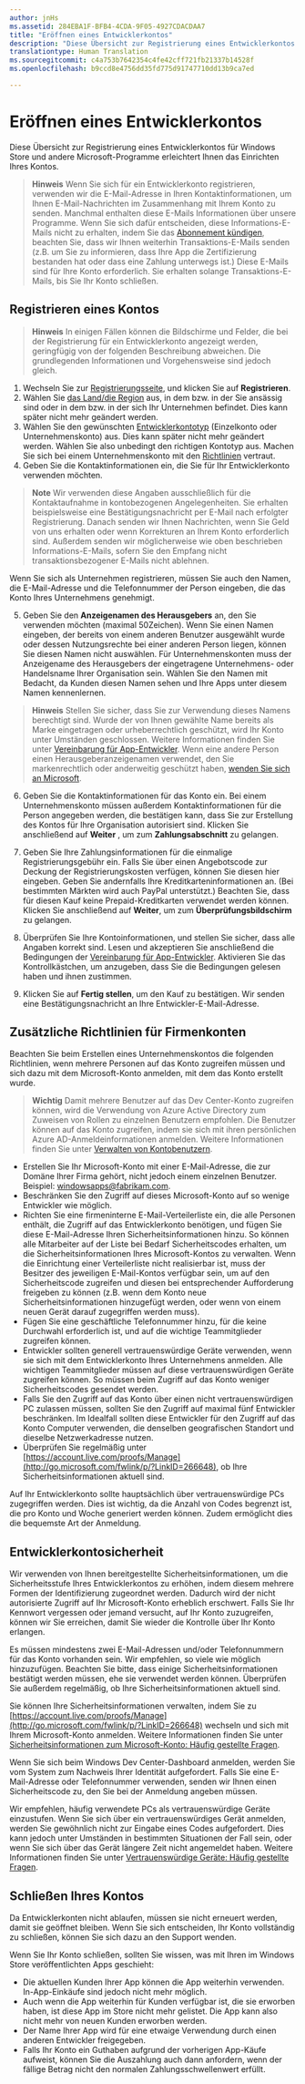 ```yaml
---
author: jnHs
ms.assetid: 284EBA1F-BFB4-4CDA-9F05-4927CDACDAA7
title: "Eröffnen eines Entwicklerkontos"
description: "Diese Übersicht zur Registrierung eines Entwicklerkontos für Windows Store und andere Microsoft-Programme erleichtert Ihnen das Einrichten Ihres Kontos."
translationtype: Human Translation
ms.sourcegitcommit: c4a753b7642354c4fe42cff721fb21337b14528f
ms.openlocfilehash: b9ccd8e4756dd35fd775d91747710dd13b9ca7ed

---
```

# Eröffnen eines Entwicklerkontos

Diese Übersicht zur Registrierung eines Entwicklerkontos für Windows Store und andere Microsoft-Programme erleichtert Ihnen das Einrichten Ihres Kontos.

> **Hinweis**  Wenn Sie sich für ein Entwicklerkonto registrieren, verwenden wir die E-Mail-Adresse in Ihren Kontaktinformationen, um Ihnen E-Mail-Nachrichten im Zusammenhang mit Ihrem Konto zu senden. Manchmal enthalten diese E-Mails Informationen über unsere Programme. Wenn Sie sich dafür entscheiden, diese Informations-E-Mails nicht zu erhalten, indem Sie das [Abonnement kündigen](http://go.microsoft.com/fwlink/p/?LinkId=533280), beachten Sie, dass wir Ihnen weiterhin Transaktions-E-Mails senden (z.B. um Sie zu informieren, dass Ihre App die Zertifizierung bestanden hat oder dass eine Zahlung unterwegs ist.) Diese E-Mails sind für Ihre Konto erforderlich. Sie erhalten solange Transaktions-E-Mails, bis Sie Ihr Konto schließen.

## Registrieren eines Kontos

> **Hinweis**  In einigen Fällen können die Bildschirme und Felder, die bei der Registrierung für ein Entwicklerkonto angezeigt werden, geringfügig von der folgenden Beschreibung abweichen. Die grundlegenden Informationen und Vorgehensweise sind jedoch gleich.

1.  Wechseln Sie zur [Registrierungsseite](http://go.microsoft.com/fwlink/p/?LinkId=615100), und klicken Sie auf **Registrieren**.
2.  Wählen Sie [das Land/die Region](account-types-locations-and-fees.md#account-markets) aus, in dem bzw. in der Sie ansässig sind oder in dem bzw. in der sich Ihr Unternehmen befindet. Dies kann später nicht mehr geändert werden.
3.  Wählen Sie den gewünschten [Entwicklerkontotyp](account-types-locations-and-fees.md) (Einzelkonto oder Unternehmenskonto) aus. Dies kann später nicht mehr geändert werden. Wählen Sie also unbedingt den richtigen Kontotyp aus. Machen Sie sich bei einem Unternehmenskonto mit den [Richtlinien](#additional-guidelines-for-company-accounts) vertraut.
4.  Geben Sie die Kontaktinformationen ein, die Sie für Ihr Entwicklerkonto verwenden möchten.

  > **Note**  Wir verwenden diese Angaben ausschließlich für die Kontaktaufnahme in kontobezogenen Angelegenheiten. Sie erhalten beispielsweise eine Bestätigungsnachricht per E-Mail nach erfolgter Registrierung. Danach senden wir Ihnen Nachrichten, wenn Sie Geld von uns erhalten oder wenn Korrekturen an Ihrem Konto erforderlich sind. Außerdem senden wir möglicherweise wie oben beschrieben Informations-E-Mails, sofern Sie den Empfang nicht transaktionsbezogener E-Mails nicht ablehnen.

   Wenn Sie sich als Unternehmen registrieren, müssen Sie auch den Namen, die E-Mail-Adresse und die Telefonnummer der Person eingeben, die das Konto Ihres Unternehmens genehmigt.

5.  Geben Sie den **Anzeigenamen des Herausgebers** an, den Sie verwenden möchten (maximal 50Zeichen). Wenn Sie einen Namen eingeben, der bereits von einem anderen Benutzer ausgewählt wurde oder dessen Nutzungsrechte bei einer anderen Person liegen, können Sie diesen Namen nicht auswählen. Für Unternehmenskonten muss der Anzeigename des Herausgebers der eingetragene Unternehmens- oder Handelsname Ihrer Organisation sein. Wählen Sie den Namen mit Bedacht, da Kunden diesen Namen sehen und Ihre Apps unter diesem Namen kennenlernen.

  >  **Hinweis**  Stellen Sie sicher, dass Sie zur Verwendung dieses Namens berechtigt sind. Wurde der von Ihnen gewählte Name bereits als Marke eingetragen oder urheberrechtlich geschützt, wird Ihr Konto unter Umständen geschlossen. Weitere Informationen finden Sie unter [Vereinbarung für App-Entwickler](https://msdn.microsoft.com/library/windows/apps/Hh694058). Wenn eine andere Person einen Herausgeberanzeigenamen verwendet, den Sie markenrechtlich oder anderweitig geschützt haben, [wenden Sie sich an Microsoft](http://go.microsoft.com/fwlink/p/?LinkId=233777).    

6.  Geben Sie die Kontaktinformationen für das Konto ein. Bei einem Unternehmenskonto müssen außerdem Kontaktinformationen für die Person angegeben werden, die bestätigen kann, dass Sie zur Erstellung des Kontos für Ihre Organisation autorisiert sind. Klicken Sie anschließend auf **Weiter** , um zum **Zahlungsabschnitt** zu gelangen.

7.  Geben Sie Ihre Zahlungsinformationen für die einmalige Registrierungsgebühr ein. Falls Sie über einen Angebotscode zur Deckung der Registrierungskosten verfügen, können Sie diesen hier eingeben. Geben Sie andernfalls Ihre Kreditkarteninformationen an. (Bei bestimmten Märkten wird auch PayPal unterstützt.) Beachten Sie, dass für diesen Kauf keine Prepaid-Kreditkarten verwendet werden können. Klicken Sie anschließend auf **Weiter**, um zum **Überprüfungsbildschirm** zu gelangen.

8.  Überprüfen Sie Ihre Kontoinformationen, und stellen Sie sicher, dass alle Angaben korrekt sind. Lesen und akzeptieren Sie anschließend die Bedingungen der [Vereinbarung für App-Entwickler](https://msdn.microsoft.com/library/windows/apps/Hh694058). Aktivieren Sie das Kontrollkästchen, um anzugeben, dass Sie die Bedingungen gelesen haben und ihnen zustimmen.

9.  Klicken Sie auf **Fertig stellen**, um den Kauf zu bestätigen. Wir senden eine Bestätigungsnachricht an Ihre Entwickler-E-Mail-Adresse.

## Zusätzliche Richtlinien für Firmenkonten

Beachten Sie beim Erstellen eines Unternehmenskontos die folgenden Richtlinien, wenn mehrere Personen auf das Konto zugreifen müssen und sich dazu mit dem Microsoft-Konto anmelden, mit dem das Konto erstellt wurde. 

> **Wichtig** Damit mehrere Benutzer auf das Dev Center-Konto zugreifen können, wird die Verwendung von Azure Active Directory zum Zuweisen von Rollen zu einzelnen Benutzern empfohlen. Die Benutzer können auf das Konto zugreifen, indem sie sich mit ihren persönlichen Azure AD-Anmeldeinformationen anmelden. Weitere Informationen finden Sie unter [Verwalten von Kontobenutzern](manage-account-users.md).

-   Erstellen Sie Ihr Microsoft-Konto mit einer E-Mail-Adresse, die zur Domäne Ihrer Firma gehört, nicht jedoch einem einzelnen Benutzer. Beispiel: windowsapps@fabrikam.com.
-   Beschränken Sie den Zugriff auf dieses Microsoft-Konto auf so wenige Entwickler wie möglich.
-   Richten Sie eine firmeninterne E-Mail-Verteilerliste ein, die alle Personen enthält, die Zugriff auf das Entwicklerkonto benötigen, und fügen Sie diese E-Mail-Adresse Ihren Sicherheitsinformationen hinzu. So können alle Mitarbeiter auf der Liste bei Bedarf Sicherheitscodes erhalten, um die Sicherheitsinformationen Ihres Microsoft-Kontos zu verwalten. Wenn die Einrichtung einer Verteilerliste nicht realisierbar ist, muss der Besitzer des jeweiligen E-Mail-Kontos verfügbar sein, um auf den Sicherheitscode zugreifen und diesen bei entsprechender Aufforderung freigeben zu können (z.B. wenn dem Konto neue Sicherheitsinformationen hinzugefügt werden, oder wenn von einem neuen Gerät darauf zugegriffen werden muss).
-   Fügen Sie eine geschäftliche Telefonnummer hinzu, für die keine Durchwahl erforderlich ist, und auf die wichtige Teammitglieder zugreifen können.
-   Entwickler sollten generell vertrauenswürdige Geräte verwenden, wenn sie sich mit dem Entwicklerkonto Ihres Unternehmens anmelden. Alle wichtigen Teammitglieder müssen auf diese vertrauenswürdigen Geräte zugreifen können. So müssen beim Zugriff auf das Konto weniger Sicherheitscodes gesendet werden.
-   Falls Sie den Zugriff auf das Konto über einen nicht vertrauenswürdigen PC zulassen müssen, sollten Sie den Zugriff auf maximal fünf Entwickler beschränken. Im Idealfall sollten diese Entwickler für den Zugriff auf das Konto Computer verwenden, die denselben geografischen Standort und dieselbe Netzwerkadresse nutzen.
-   Überprüfen Sie regelmäßig unter [https://account.live.com/proofs/Manage](http://go.microsoft.com/fwlink/p/?LinkID=266648), ob Ihre Sicherheitsinformationen aktuell sind.

Auf Ihr Entwicklerkonto sollte hauptsächlich über vertrauenswürdige PCs zugegriffen werden. Dies ist wichtig, da die Anzahl von Codes begrenzt ist, die pro Konto und Woche generiert werden können. Zudem ermöglicht dies die bequemste Art der Anmeldung.

## Entwicklerkontosicherheit

Wir verwenden von Ihnen bereitgestellte Sicherheitsinformationen, um die Sicherheitsstufe Ihres Entwicklerkontos zu erhöhen, indem diesem mehrere Formen der Identifizierung zugeordnet werden. Dadurch wird der nicht autorisierte Zugriff auf Ihr Microsoft-Konto erheblich erschwert. Falls Sie Ihr Kennwort vergessen oder jemand versucht, auf Ihr Konto zuzugreifen, können wir Sie erreichen, damit Sie wieder die Kontrolle über Ihr Konto erlangen.

Es müssen mindestens zwei E-Mail-Adressen und/oder Telefonnummern für das Konto vorhanden sein. Wir empfehlen, so viele wie möglich hinzuzufügen. Beachten Sie bitte, dass einige Sicherheitsinformationen bestätigt werden müssen, ehe sie verwendet werden können. Überprüfen Sie außerdem regelmäßig, ob Ihre Sicherheitsinformationen aktuell sind.

Sie können Ihre Sicherheitsinformationen verwalten, indem Sie zu [https://account.live.com/proofs/Manage](http://go.microsoft.com/fwlink/p/?LinkID=266648) wechseln und sich mit Ihrem Microsoft-Konto anmelden. Weitere Informationen finden Sie unter [Sicherheitsinformationen zum Microsoft-Konto: Häufig gestellte Fragen](http://go.microsoft.com/fwlink/p/?LinkID=272177).

Wenn Sie sich beim Windows Dev Center-Dashboard anmelden, werden Sie vom System zum Nachweis Ihrer Identität aufgefordert. Falls Sie eine E-Mail-Adresse oder Telefonnummer verwenden, senden wir Ihnen einen Sicherheitscode zu, den Sie bei der Anmeldung angeben müssen.

Wir empfehlen, häufig verwendete PCs als vertrauenswürdige Geräte einzustufen. Wenn Sie sich über ein vertrauenswürdiges Gerät anmelden, werden Sie gewöhnlich nicht zur Eingabe eines Codes aufgefordert. Dies kann jedoch unter Umständen in bestimmten Situationen der Fall sein, oder wenn Sie sich über das Gerät längere Zeit nicht angemeldet haben. Weitere Informationen finden Sie unter [Vertrauenswürdige Geräte: Häufig gestellte Fragen](http://go.microsoft.com/fwlink/p/?LinkID=331123).

## Schließen Ihres Kontos

Da Entwicklerkonten nicht ablaufen, müssen sie nicht erneuert werden, damit sie geöffnet bleiben. Wenn Sie sich entscheiden, Ihr Konto vollständig zu schließen, können Sie sich dazu an den Support wenden.

Wenn Sie Ihr Konto schließen, sollten Sie wissen, was mit Ihren im Windows Store veröffentlichten Apps geschieht:

-   Die aktuellen Kunden Ihrer App können die App weiterhin verwenden. In-App-Einkäufe sind jedoch nicht mehr möglich.
-   Auch wenn die App weiterhin für Kunden verfügbar ist, die sie erworben haben, ist diese App im Store nicht mehr gelistet. Die App kann also nicht mehr von neuen Kunden erworben werden.
-   Der Name Ihrer App wird für eine etwaige Verwendung durch einen anderen Entwickler freigegeben.
-   Falls Ihr Konto ein Guthaben aufgrund der vorherigen App-Käufe aufweist, können Sie die Auszahlung auch dann anfordern, wenn der fällige Betrag nicht den normalen Zahlungsschwellenwert erfüllt.





<!--HONumber=Aug16_HO3-->


